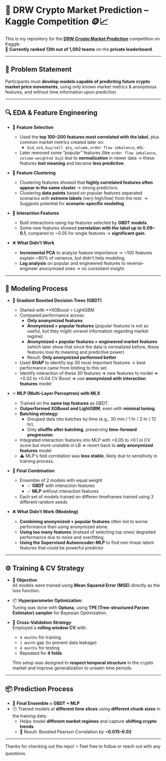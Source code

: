 # 🧠 DRW Crypto Market Prediction – Kaggle Competition 🪙📈

This is my repository for the **[DRW Crypto Market Prediction](https://www.kaggle.com/competitions/drw-crypto-market-prediction/overview)** competition on Kaggle.  
🎯 **Currently ranked 13th out of 1,092 teams** on the **private leaderboard**.

---

## 🧮 Problem Statement

Participants must **develop models capable of predicting future crypto market price movements**, using only known market metrics & anonymous features, and without time information upon prediction

---

## 🔍 EDA & Feature Engineering

- 🔢 **Feature Selection**
  - Used the **top 100–200 features most correlated with the label**, plus common market metrics created later on:
    - `bid`, `ask`, `buy/sell qty`, `volume`, `order flow imbalance`, etc.
  - Later removed some “popular” features (like `order flow imbalance`, `volume-weighted buy`) due to **normalization** in newer data → these features **lost meaning** and became **less predictive**.

- 🧬 **Feature Clustering**
  - Clustering features showed that **highly correlated features often appear in the same cluster** → strong predictors.
  - Clustering **data points** based on popular features separated scenarios with **extreme labels** (very high/low) from the rest.
    → Suggests potential for **scenario-specific modeling**.

- 🔁 **Interaction Features**
  - Built interactions using top features selected by **GBDT models**.
  - Some new features showed **correlation with the label up to 0.09–0.1**, compared to ~0.05 for single features → **significant gain**.

- ❌ **What Didn't Work**
  - **Incremental PCA** to analyze feature importance → ~100 features explain ~80% of variance, but didn't help modeling.
  - **Lag analysis** on popular and engineered features to reverse-engineer anonymized ones → no consistent insight.

---

## 🧠 Modeling Process

- 🌲 **Gradient Boosted Decision Trees (GBDT)**
  - Started with **XGBoost > LightGBM
  - Compared performance across:
    - **Only anonymized features**
    - **Anonymized + popular features** (popular features is not as useful, but they might unravel information regarding market regime)
    - **Anonymized + popular features + engineered market features** (which later show that since the data is normalized before, these features lose its meaning and predictive power)
    - Result: **Only anonymized performed better**.
  - Used **SHAP** to identify top 30 most important features → best performance came from limiting to this set.
  - Identify interaction of these 30 features => new features to model => +0.02 to +0.04 CV Boost => use **anonymized with interaction features** model

- 🔥 **MLP (Multi-Layer Perceptron) with MLX**
  - Trained on the **same top features** as GBDT.
  - **Outperformed XGBoost and LightGBM**, even with **minimal tuning**.
  - **Batching strategy**:
    - Grouped data into batches by time (e.g., 30 min / 1 hr / 2 hr / 12 hr).
    - Only **shuffle after batching**, preserving **time-forward progression**.
  - Integrated interaction features into MLP with +0.05 to +0.1 in CV score but more unstable in LB => revert back to **only anonymized features** model
  - ⚠️ MLP's fold correlation was **less stable**, likely due to sensitivity in training process.

- 🧬 **Final Combination**
  - Ensemble of 2 models with equal weight
      - ✅ **GBDT** with interaction features  
      - ✅ **MLP** without interaction features
  - Each set of models trained on differen timeframes trained using 3 different random seeds
 
- ❌ **What Didn’t Work (Modeling)**
  - **Combining anonymized + popular features** often led to worse performance than using anonymized alone.
  - **Using too many features** (instead of selecting top ones) degraded performance due to noise and overfitting.
  - **Using the Supervised Autoencoder-MLP** to find non-linear latent features that could be powerful predictor

---

## ⚙️ Training & CV Strategy

- 🎯 **Objective**:  
  All models were trained using **Mean Squared Error (MSE)** directly as the loss function.

- 📦 **Hyperparameter Optimization**:  
  Tuning was done with **Optuna**, using **TPE (Tree-structured Parzen Estimator) sampler** for Bayesian Optimization.

- 🧪 **Cross-Validation Strategy**:  
  Employed a **rolling window CV** with:
  - `4 months` for training  
  - `1 month` gap (to prevent data leakage)  
  - `4 months` for testing  
  - Repeated for **4 folds**

  This setup was designed to **respect temporal structure** in the crypto market and improve generalization to unseen time periods.

---

## 📦 Prediction Process

- 🤝 **Final Ensemble = GBDT + MLP**
- 🕒 Trained models at **different time slices** using **different chunk sizes** in the training data:
  - Helps model **different market regimes** and capture **shifting crypto trends**
  - 🎯 Result: Boosted Pearson Correlation by **~0.015–0.02**

---

Thanks for checking out the repo! ⭐️ Feel free to follow or reach out with any questions.
